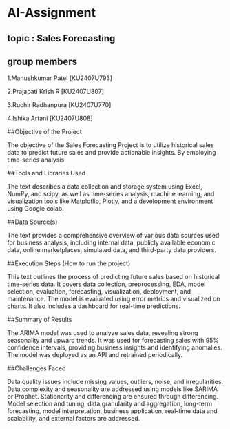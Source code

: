 # AI-Assignment

## topic : Sales Forecasting

## group members

 1.Manushkumar Patel [KU2407U793]
 
 2.Prajapati Krish R [KU2407U807]
 
 3.Ruchir Radhanpura [KU2407U770]
 
 4.Ishika Artani [KU2407U808]

##Objective of the Project

The objective of the Sales Forecasting Project is to utilize historical sales data to predict future sales and provide actionable insights. By employing time-series analysis

##Tools and Libraries Used

The text describes a data collection and storage system using  Excel, NumPy, and scipy, as well as time-series analysis, machine learning, and visualization tools like Matplotlib, Plotly, and a development environment using Google colab.

##Data Source(s)


The text provides a comprehensive overview of various data sources used for business analysis, including internal data, publicly available economic data, online marketplaces, simulated data, and third-party data providers.


##Execution Steps (How to run the project)


This text outlines the process of predicting future sales based on historical time-series data. It covers data collection, preprocessing, EDA, model selection, evaluation, forecasting, visualization, deployment, and maintenance. The model is evaluated using error metrics and visualized on charts. It also includes a dashboard for real-time predictions.


##Summary of Results


The ARIMA model was used to analyze sales data, revealing strong seasonality and upward trends. It was used for forecasting sales with 95% confidence intervals, providing business insights and identifying anomalies. The model was deployed as an API and retrained periodically.


##Challenges Faced


Data quality issues include missing values, outliers, noise, and irregularities. Data complexity and seasonality are addressed using models like SARIMA or Prophet. Stationarity and differencing are ensured through differencing. Model selection and tuning, data granularity and aggregation, long-term forecasting, model interpretation, business application, real-time data and scalability, and external factors are addressed.


